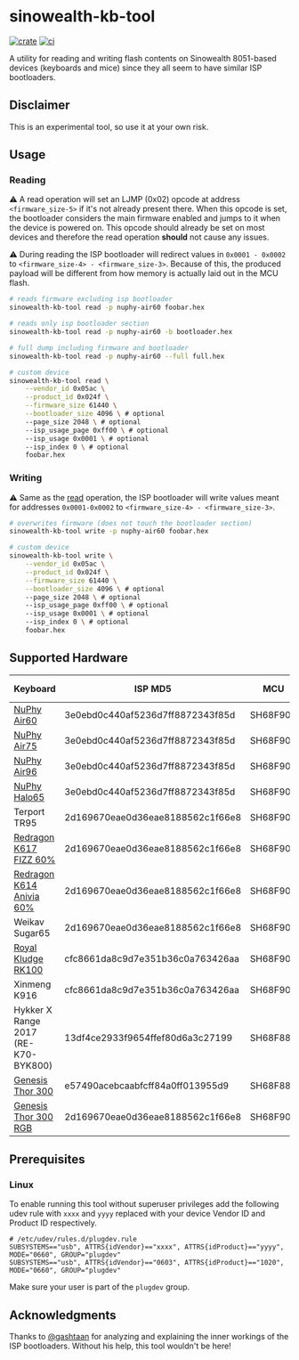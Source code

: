 # sinowealth-kb-tool

[![crate](https://img.shields.io/crates/v/sinowealth-kb-tool.svg)](https://crates.io/crates/sinowealth-kb-tool) [![ci](https://github.com/carlossless/sinowealth-kb-tool/actions/workflows/push.yml/badge.svg)](https://github.com/carlossless/sinowealth-kb-tool/actions/workflows/push.yml)

A utility for reading and writing flash contents on Sinowealth 8051-based devices (keyboards and mice) since they all seem to have similar ISP bootloaders.

## Disclaimer

This is an experimental tool, so use it at your own risk.

## Usage

### Reading

⚠️ A read operation will set an LJMP (0x02) opcode at address `<firmware_size-5>` if it's not already present there. When this opcode is set, the bootloader considers the main firmware enabled and jumps to it when the device is powered on. This opcode should already be set on most devices and therefore the read operation **should** not cause any issues.

⚠️ During reading the ISP bootloader will redirect values in `0x0001 - 0x0002` to `<firmware_size-4> - <firmware_size-3>`. Because of this, the produced payload will be different from how memory is actually laid out in the MCU flash.

```sh
# reads firmware excluding isp bootloader 
sinowealth-kb-tool read -p nuphy-air60 foobar.hex

# reads only isp bootloader section
sinowealth-kb-tool read -p nuphy-air60 -b bootloader.hex

# full dump including firmware and bootloader
sinowealth-kb-tool read -p nuphy-air60 --full full.hex

# custom device
sinowealth-kb-tool read \
    --vendor_id 0x05ac \
    --product_id 0x024f \
    --firmware_size 61440 \
    --bootloader_size 4096 \ # optional
    --page_size 2048 \ # optional
    --isp_usage_page 0xff00 \ # optional
    --isp_usage 0x0001 \ # optional
    --isp_index 0 \ # optional
    foobar.hex
```

### Writing

⚠️ Same as the [read](#reading) operation, the ISP bootloader will write values meant for addresses `0x0001-0x0002` to `<firmware_size-4> - <firmware_size-3>`. 

```sh
# overwrites firmware (does not touch the bootloader section)
sinowealth-kb-tool write -p nuphy-air60 foobar.hex

# custom device
sinowealth-kb-tool write \
    --vendor_id 0x05ac \
    --product_id 0x024f \
    --firmware_size 61440 \
    --bootloader_size 4096 \ # optional
    --page_size 2048 \ # optional
    --isp_usage_page 0xff00 \ # optional
    --isp_usage 0x0001 \ # optional
    --isp_index 0 \ # optional
    foobar.hex
```

## Supported Hardware

| Keyboard | ISP MD5 | MCU | MCU Label | Tested Read | Tested Write |
| -------- | ------- | --- | --------- | ----------- | ------------ |
| [NuPhy Air60](https://nuphy.com/products/air60) | 3e0ebd0c440af5236d7ff8872343f85d | SH68F90A | BYK916 | ✅ | ✅ |
| [NuPhy Air75](https://nuphy.com/products/air75) | 3e0ebd0c440af5236d7ff8872343f85d | SH68F90A | BYK916 | ✅ | ❓ |
| [NuPhy Air96](https://nuphy.com/products/air96-wireless-mechanical-keyboard) | 3e0ebd0c440af5236d7ff8872343f85d | SH68F90A | BYK916 | ✅ | ❓ |
| [NuPhy Halo65](https://nuphy.com/products/halo65) | 3e0ebd0c440af5236d7ff8872343f85d | SH68F90A | BYK916 | ✅ | ❓ |
| Terport TR95 | 2d169670eae0d36eae8188562c1f66e8 | SH68F90A | BYK916 | ✅ | ❓ |
| [Redragon K617 FIZZ 60%](https://www.redragonzone.com/collections/keyboard/products/redragon-k617-fizz-60-wired-rgb-gaming-keyboard-61-keys-compact-mechanical-keyboard) | 2d169670eae0d36eae8188562c1f66e8 | SH68F90A | BYK916 | ✅ | ❓ |
| [Redragon K614 Anivia 60%](https://www.redragonzone.com/products/redragon-k614-anivia-60-ultra-thin-wired-mechanical-keyboard) | 2d169670eae0d36eae8188562c1f66e8 | SH68F90A | BYK916 | ✅ | ✅ |
| Weikav Sugar65 | 2d169670eae0d36eae8188562c1f66e8 | SH68F90 | SH68F90S | ✅ | ❓ |
| [Royal Kludge RK100](http://en.rkgaming.com/product/14/) | cfc8661da8c9d7e351b36c0a763426aa | SH68F90? | BYK916 | ✅ | ❓ |
| Xinmeng K916 | cfc8661da8c9d7e351b36c0a763426aa | SH68F90 | ❓ | ✅ | ✅ |
| Hykker X Range 2017 (RE-K70-BYK800) | 13df4ce2933f9654ffef80d6a3c27199 | SH68F881 | BYK801 | ✅ | ❓ |
| [Genesis Thor 300](https://genesis-zone.com/product/thor-300-outemu-blue) | e57490acebcaabfcff84a0ff013955d9 | SH68F881 | SH68F881W | ✅ | ✅ |
| [Genesis Thor 300 RGB](https://genesis-zone.com/product/thor-300-rgb-brown) | 2d169670eae0d36eae8188562c1f66e8 | SH68F90 | SH68F90S | ✅ | ✅ |

## Prerequisites

### Linux

To enable running this tool without superuser privileges add the following udev rule with `xxxx` and `yyyy` replaced with your device Vendor ID and Product ID respectively.

```udev
# /etc/udev/rules.d/plugdev.rule
SUBSYSTEMS=="usb", ATTRS{idVendor}=="xxxx", ATTRS{idProduct}=="yyyy", MODE="0660", GROUP="plugdev"
SUBSYSTEMS=="usb", ATTRS{idVendor}=="0603", ATTRS{idProduct}=="1020", MODE="0660", GROUP="plugdev"
```

Make sure your user is part of the `plugdev` group.

## Acknowledgments

Thanks to [@gashtaan](https://github.com/gashtaan) for analyzing and explaining the inner workings of the ISP bootloaders. Without his help, this tool wouldn't be here!
